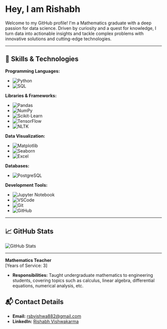 # Hey, I am Rishabh

Welcome to my GitHub profile! I'm a Mathematics graduate with a deep passion for data science. Driven by curiosity and a quest for knowledge, I turn data into actionable insights and tackle complex problems with innovative solutions and cutting-edge technologies.

---

## 🔧 Skills & Technologies

**Programming Languages:**
- ![Python](https://img.shields.io/badge/Python-3776AB?style=flat&logo=python&logoColor=white)
- ![SQL](https://img.shields.io/badge/SQL-4479A1?style=flat&logo=postgresql&logoColor=white)

**Libraries & Frameworks:**
- ![Pandas](https://img.shields.io/badge/Pandas-150458?style=flat&logo=pandas&logoColor=white)
- ![NumPy](https://img.shields.io/badge/NumPy-013243?style=flat&logo=numpy&logoColor=white)
- ![Scikit-Learn](https://img.shields.io/badge/Scikit--Learn-F7931E?style=flat&logo=scikit-learn&logoColor=white)
- ![TensorFlow](https://img.shields.io/badge/TensorFlow-FF6F00?style=flat&logo=tensorflow&logoColor=white)
- ![NLTK](https://img.shields.io/badge/NLTK-3C8C2A?style=flat&logo=nltk&logoColor=white)

**Data Visualization:**
- ![Matplotlib](https://img.shields.io/badge/Matplotlib-003B57?style=flat&logo=matplotlib&logoColor=white)
- ![Seaborn](https://img.shields.io/badge/Seaborn-9C66E0?style=flat&logo=seaborn&logoColor=white)
- ![Excel](https://img.shields.io/badge/Excel-217346?style=flat&logo=microsoft-excel&logoColor=white)

**Databases:**
- ![PostgreSQL](https://img.shields.io/badge/PostgreSQL-4169E1?style=flat&logo=postgresql&logoColor=white)

**Development Tools:**
- ![Jupyter Notebook](https://img.shields.io/badge/Jupyter%20Notebook-F37626?style=flat&logo=jupyter&logoColor=white)
- ![VSCode](https://img.shields.io/badge/VSCode-007ACC?style=flat&logo=visual-studio-code&logoColor=white)
- ![Git](https://img.shields.io/badge/Git-F05032?style=flat&logo=git&logoColor=white)
- ![GitHub](https://img.shields.io/badge/GitHub-181717?style=flat&logo=github&logoColor=white)

---


## 📈 GitHub Stats

![GitHub Stats](https://github-readme-stats.vercel.app/api?username=[RishabhVishwakarma1729]&show_icons=true&hide_title=true&count_private=true&include_all_commits=true&hide=prs&hide_border=true&theme=radical)

---

**Mathematics Teacher**   
[Years of Service: 3]
- **Responsibilities:** Taught undergraduate mathematics to engineering students, covering topics such as calculus, linear algebra, differential equations, numerical analysis, etc.

## 📬 Contact Details

- **Email:** [rsbvishwa882@gmail.com](mailto:rsbvishwa882@gmail.com)
- **LinkedIn:** [Rishabh Vishwakarma](https://www.linkedin.com/in/rishabh-vishwakarma-a73a141b2/)
